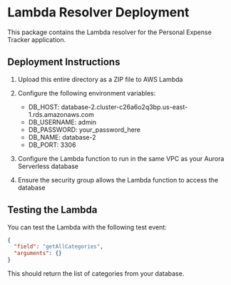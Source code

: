 # Lambda Resolver Deployment

This package contains the Lambda resolver for the Personal Expense Tracker application.

## Deployment Instructions

1. Upload this entire directory as a ZIP file to AWS Lambda
2. Configure the following environment variables:
   - DB_HOST: database-2.cluster-c26a6o2q3bp.us-east-1.rds.amazonaws.com
   - DB_USERNAME: admin
   - DB_PASSWORD: your_password_here
   - DB_NAME: database-2
   - DB_PORT: 3306

3. Configure the Lambda function to run in the same VPC as your Aurora Serverless database
4. Ensure the security group allows the Lambda function to access the database

## Testing the Lambda

You can test the Lambda with the following test event:

```json
{
  "field": "getAllCategories",
  "arguments": {}
}
```

This should return the list of categories from your database.
